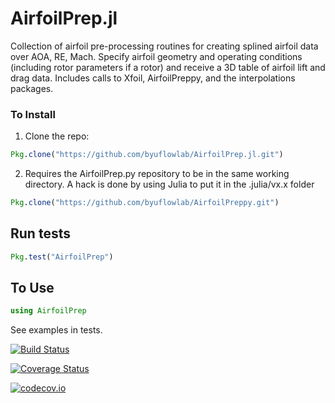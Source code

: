 # AirfoilPrep.jl

Collection of airfoil pre-processing routines for creating splined airfoil data over AOA, RE, Mach.  Specify airfoil geometry and operating conditions (including rotor parameters if a rotor) and receive a 3D table of airfoil lift and drag data.  Includes calls to Xfoil, AirfoilPreppy, and the interpolations packages.  

### To Install

1. Clone the repo:
```julia
Pkg.clone("https://github.com/byuflowlab/AirfoilPrep.jl.git")
```

2. Requires the AirfoilPrep.py repository to be in the same working directory.  A hack is done by using Julia to put it in the .julia/vx.x folder
```julia
Pkg.clone("https://github.com/byuflowlab/AirfoilPreppy.git")
```


## Run tests

```julia
Pkg.test("AirfoilPrep")
```

## To Use

```julia
using AirfoilPrep
```

See examples in tests.


[![Build Status](https://travis-ci.org/moore54/AirfoilPrep.jl.svg?branch=master)](https://travis-ci.org/moore54/AirfoilPrep.jl)

[![Coverage Status](https://coveralls.io/repos/moore54/AirfoilPrep.jl/badge.svg?branch=master&service=github)](https://coveralls.io/github/moore54/AirfoilPrep.jl?branch=master)

[![codecov.io](http://codecov.io/github/moore54/AirfoilPrep.jl/coverage.svg?branch=master)](http://codecov.io/github/moore54/AirfoilPrep.jl?branch=master)
